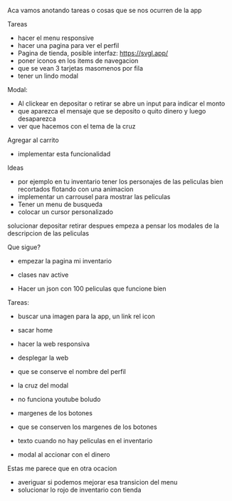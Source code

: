 
Aca vamos anotando tareas o cosas que se nos ocurren de la app

 Tareas
 - hacer el menu responsive
 - hacer una pagina para ver el perfil 
 - Pagina de tienda, posible interfaz: https://svgl.app/
 - poner iconos en los items de navegacion
 - que se vean 3 tarjetas masomenos por fila
 - tener un lindo modal


 Modal:
 - Al clickear en depositar o retirar se abre un input para indicar el monto
 - que aparezca el mensaje que se deposito o quito dinero y luego desaparezca
 - ver que hacemos con el tema de la cruz

Agregar al carrito
- implementar esta funcionalidad

 Ideas
 - por ejemplo en tu inventario tener los personajes de las peliculas bien recortados flotando con una animacion
 - implementar un carrousel para mostrar las peliculas
 - Tener un menu de busqueda
 - colocar un cursor personalizado


 solucionar depositar retirar despues empeza a pensar los modales de la descripcion de las peliculas


  Que sigue?
 - empezar la pagina mi inventario
 - clases nav active

 - Hacer un json con 100 peliculas que funcione bien






 Tareas:
 - buscar una imagen para la app, un link rel icon
 - sacar home
 - hacer la web responsiva
 - desplegar la web
 - que se conserve el nombre del perfil
 - la cruz del modal

 - no funciona youtube boludo
 - margenes de los botones
 - que se conserven los margenes de los botones
 - texto cuando no hay peliculas en el inventario
 - modal al accionar con el dinero


Estas me parece que en otra ocacion
 - averiguar si podemos mejorar esa transicion del menu
 - solucionar lo rojo de inventario con tienda

